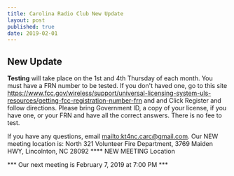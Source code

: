 ```yaml
---
title: Carolina Radio Club New Update
layout: post
published: true
date: 2019-02-01
---
```

## New Update

**Testing** will take place on the 1st and 4th Thursday of each month.
You must have a FRN number to be tested. If you don't haved one, go to this site https://www.fcc.gov/wireless/support/universal-licensing-system-uls-resources/getting-fcc-registration-number-frn and and Click Register and follow directions.
Please bring Government ID, a copy of your license, if you have one, or your FRN and have all the correct answers. There is no fee to test.

If you have any questions, email <mailto:kt4nc.carc@gmail.com>.
Our NEW meeting location is: North 321 Volunteer Fire Department, 3769 Maiden HWY, Lincolnton, NC 28092 **** NEW MEETING Location

*** Our next meeting is February 7, 2019 at 7:00 PM ***
